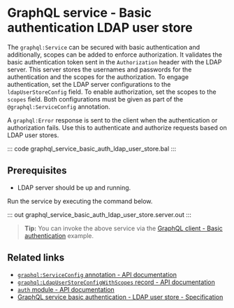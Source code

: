 # GraphQL service - Basic authentication LDAP user store

The `graphql:Service` can be secured with basic authentication and additionally, scopes can be added to enforce authorization. It validates the basic authentication token sent in the `Authorization` header with the LDAP server. This server stores the usernames and passwords for the authentication and the scopes for the authorization. To engage authentication, set the LDAP server configurations to the `ldapUserStoreConfig` field. To enable authorization, set the scopes to the `scopes` field. Both configurations must be given as part of the `@graphql:ServiceConfig` annotation.

A `graphql:Error` response is sent to the client when the authentication or authorization fails. Use this to authenticate and authorize requests based on LDAP user stores.

::: code graphql_service_basic_auth_ldap_user_store.bal :::

## Prerequisites
- LDAP server should be up and running.

Run the service by executing the command below.

::: out graphql_service_basic_auth_ldap_user_store.server.out :::

>**Tip:** You can invoke the above service via the [GraphQL client - Basic authentication](/learn/by-example/graphql-client-security-basic-auth/) example.

## Related links
- [`graphql:ServiceConfig` annotation - API documentation](https://lib.ballerina.io/ballerina/graphql/latest/annotations#ServiceConfig)
- [`graphql:LdapUserStoreConfigWithScopes` record - API documentation](https://lib.ballerina.io/ballerina/graphql/latest/records/LdapUserStoreConfigWithScopes)
- [`auth` module - API documentation](https://lib.ballerina.io/ballerina/auth/latest/)
- [GraphQL service basic authentication - LDAP user store - Specification](/spec/graphql/#11112-basic-authentication---ldap-user-store)
